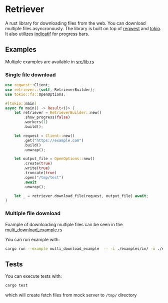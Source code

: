 # Retriever

A rust library for downloading files from the web. You can download multiple files asyncronously.
The library is built on top of [reqwest](https://github.com/seanmonstar/reqwest) and [tokio](https://github.com/tokio-rs/tokio).
It also utilizes [indicatif](https://github.com/console-rs/indicatif) for progress bars.

## Examples
Multiple examples are available in [src/lib.rs](https://github.com/bigb4ng/retriever/blob/main/src/lib.rs)

### Single file download
```rust
use reqwest::Client;
use retriever::{self, RetrieverBuilder};
use tokio::fs::OpenOptions;

#[tokio::main]
async fn main() -> Result<()> {
    let retriever = RetrieverBuilder::new()
        .show_progress(false)
        .workers(1)
        .build();

    let request = Client::new()
        .get("https://example.com")
        .build()
        .unwrap();

    let output_file = OpenOptions::new()
        .create(true)
        .write(true)
        .truncate(true)
        .open("/tmp/test")
        .await
        .unwrap();

    let _ = retriever.download_file(request, output_file).await;
}
```

### Multiple file download
Example of downloading multiple files can be seen in the [multi_download_example.rs](https://github.com/bigb4ng/retriever/blob/main/examples/multi_download_example.rs)

You can run example with:
```bash
cargo run --example multi_download_example  -- -i ./examples/in/ -o ./examples/out/
```

## Tests
You can execute tests with:
```bash
cargo test
```
which will create fetch files from mock server to `/tmp/` directory
